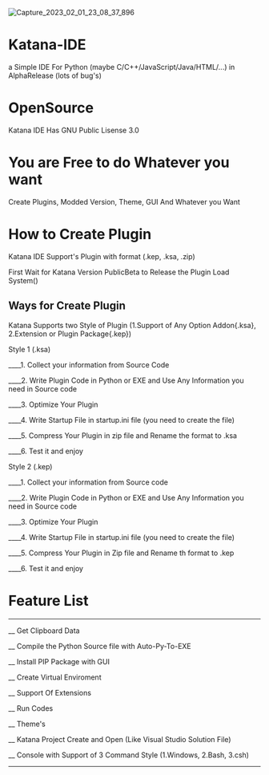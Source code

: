 ![Capture_2023_02_01_23_08_37_896](https://user-images.githubusercontent.com/115403383/216267680-fc1640d6-3009-4ac8-a3e9-68345b2c4f74.png)

# Katana-IDE

a Simple IDE For Python (maybe C/C++/JavaScript/Java/HTML/...) in AlphaRelease (lots of bug's)

# OpenSource

Katana IDE Has GNU Public Lisense 3.0

# You are Free to do Whatever you want

Create Plugins, Modded Version, Theme, GUI And Whatever you Want

# How to Create Plugin

Katana IDE Support's Plugin with format (.kep, .ksa, .zip)

First Wait for Katana Version PublicBeta to Release the Plugin Load System()
## Ways for Create Plugin

Katana Supports two Style of Plugin (1.Support of Any Option Addon{.ksa}, 2.Extension or Plugin Package{.kep})

Style 1 (.ksa)

____1. Collect your information from Source Code

____2. Write Plugin Code in Python or EXE and Use Any Information you need in Source code

____3. Optimize Your Plugin

____4. Write Startup File in startup.ini file (you need to create the file)

____5. Compress Your Plugin in zip file and Rename the format to .ksa

____6. Test it and enjoy

Style 2 (.kep)

____1. Collect your information from Source code

____2. Write Plugin Code in Python or EXE and Use Any Information you need in Source code

____3. Optimize Your Plugin

____4. Write Startup File in startup.ini file (you need to create the file)

____5. Compress Your Plugin in Zip file and Rename th format to .kep

____6. Test it and enjoy

# Feature List
____________________

__ Get Clipboard Data

__ Compile the Python Source file with Auto-Py-To-EXE

__ Install PIP Package with GUI

__ Create Virtual Enviroment

__ Support Of Extensions

__ Run Codes

__ Theme's

__ Katana Project Create and Open (Like Visual Studio Solution File)

__ Console with Support of 3 Command Style (1.Windows, 2.Bash, 3.csh)

____________________




